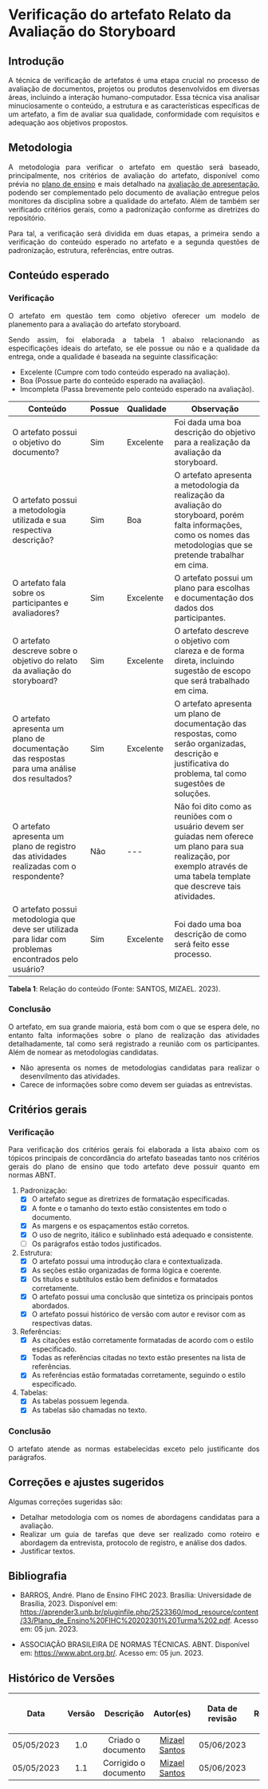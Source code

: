 <div class="body">

# Verificação do artefato Relato da Avaliação do Storyboard

## Introdução

<div align="justify">

A técnica de verificação de artefatos é uma etapa crucial no processo de avaliação de documentos, projetos ou produtos desenvolvidos em diversas áreas, incluindo a interação humano-computador. Essa técnica visa analisar minuciosamente o conteúdo, a estrutura e as características específicas de um artefato, a fim de avaliar sua qualidade, conformidade com requisitos e adequação aos objetivos propostos.

</div>

## Metodologia

<div align="justify">

A metodologia para verificar o artefato em questão será baseado, principalmente, nos critérios de avaliação do artefato, disponível como prévia no [plano de ensino](https://aprender3.unb.br/pluginfile.php/2523360/mod_resource/content/33/Plano_de_Ensino%20FIHC%20202301%20Turma%202.pdf) e mais detalhado na [avaliação de apresentação](<Link da avaliação do ponto de controle>), podendo ser complementado pelo documento de avaliação entregue pelos monitores da disciplina sobre a qualidade do artefato. Além de também ser verificado critérios gerais, como a padronização conforme as diretrizes do repositório.

Para tal, a verificação será dividida em duas etapas, a primeira sendo a verificação do conteúdo esperado no artefato e a segunda questões de padronização, estrutura, referências, entre outras.

</div>

## Conteúdo esperado

### Verificação

<div align="justify">

O artefato em questão tem como objetivo oferecer um modelo de planemento  para a avaliação do artefato storyboard.

Sendo assim, foi elaborada a tabela 1 abaixo relacionando as especificações ideais do artefato, se ele possue ou não e a qualidade da entrega, onde a qualidade é baseada na seguinte classificação:

- Excelente (Cumpre com todo conteúdo esperado na avaliação).
- Boa (Possue parte do conteúdo esperado na avaliação).
- Imcompleta (Passa brevemente pelo conteúdo esperado na avaliação).

</div>

| Conteúdo | Possue | Qualidade | Observação |
| - | - | - | - |
| O artefato possui o objetivo do documento? | Sim | Excelente | Foi dada uma boa descrição do objetivo para a realização da avaliação da storyboard. |
| O artefato possui a metodologia utilizada e sua respectiva descrição? | Sim | Boa | O artefato apresenta a metodologia da realização da avaliação do storyboard, porém falta informações, como os nomes das metodologias que se pretende trabalhar em cima. |
| O artefato fala sobre os participantes e avaliadores? | Sim | Excelente | O artefato possui um plano para escolhas e documentação dos dados dos participantes. |
| O artefato descreve sobre o objetivo do relato da avaliação do storyboard?| Sim | Excelente | O artefato descreve o objetivo com clareza e de forma direta, incluindo sugestão de escopo  que será trabalhado em cima. |
| O artefato apresenta um plano de documentação das respostas para uma análise dos resultados? | Sim | Excelente | O artefato apresenta um plano de documentação das respostas, como serão organizadas, descrição e justificativa do problema, tal como sugestões de soluções. |
| O artefato apresenta um plano de registro das atividades realizadas com o respondente? | Não | --- | Não foi dito como as reuniões com o usuário devem ser guiadas nem oferece um plano para sua realização, por exemplo através de uma tabela template que descreve tais atividades. |
| O artefato possui metodologia que deve ser utilizada para lidar com problemas encontrados pelo usuário? | Sim | Excelente | Foi dado uma boa descrição de como será feito esse processo. |


<b>Tabela 1</b>: Relação do conteúdo (Fonte: SANTOS, MIZAEL. 2023).

### Conclusão

<div align="justify">

O artefato, em sua grande maioria, está bom com o que se espera dele, no entanto falta informações sobre o plano de realização das atividades detalhadamente, tal como será registrado a reunião com os participantes. Além de nomear as metodologias candidatas.

<ul>
<li> Não apresenta os nomes de metodologias candidatas para realizar o desenvilmento das atividades.
<li> Carece de informações sobre como devem ser guiadas as entrevistas.
</ul>
</div>

## Critérios gerais

### Verificação

<div align="justify">

Para verificação dos critérios gerais foi elaborada a lista abaixo com os tópicos principais de concordância do artefato baseadas tanto nos critérios gerais do plano de ensino que todo artefato deve possuir quanto em normas ABNT.

</div>

1. Padronização:
   - [X] O artefato segue as diretrizes de formatação especificadas.
   - [X] A fonte e o tamanho do texto estão consistentes em todo o documento.
   - [X] As margens e os espaçamentos estão corretos.
   - [X] O uso de negrito, itálico e sublinhado está adequado e consistente.
   - [ ] Os parágrafos estão todos justificados.

2. Estrutura:
   - [X] O artefato possui uma introdução clara e contextualizada.
   - [X] As seções estão organizadas de forma lógica e coerente.
   - [X] Os títulos e subtítulos estão bem definidos e formatados corretamente.
   - [X] O artefato possui uma conclusão que sintetiza os principais pontos abordados.
   - [X] O artefato possui histórico de versão com autor e revisor com as respectivas datas.

3. Referências:
   - [X] As citações estão corretamente formatadas de acordo com o estilo especificado.
   - [X] Todas as referências citadas no texto estão presentes na lista de referências.
   - [X] As referências estão formatadas corretamente, seguindo o estilo especificado.

4. Tabelas:
   - [X] As tabelas possuem legenda.
   - [X] As tabelas são chamadas no texto.

### Conclusão

<div align="justify">

O artefato atende as normas estabelecidas exceto pelo justificante dos parágrafos.

</div>

## Correções e ajustes sugeridos

<div align="justify">

Algumas correções sugeridas são:

<ul>
<li> Detalhar metodologia com os nomes de abordagens candidatas para a avaliação.
<li> Realizar um guia de tarefas que deve ser realizado como roteiro e abordagem da entrevista, protocolo de registro, e análise dos dados.
<li> Justificar textos.
</ul>
</div>

## Bibliografia

- BARROS, André. Plano de Ensino FIHC 2023. Brasília: Universidade de Brasília, 2023. Disponível em: <https://aprender3.unb.br/pluginfile.php/2523360/mod_resource/content/33/Plano_de_Ensino%20FIHC%20202301%20Turma%202.pdf>. Acesso em: 05 jun. 2023.

- ASSOCIAÇÃO BRASILEIRA DE NORMAS TÉCNICAS. ABNT. Disponível em: <https://www.abnt.org.br/>. Acesso em: 05 jun. 2023.


## Histórico de Versões

| <p align="center">Data</p> | <p align="center">Versão</p> | <p align="center">Descrição</p> | <p align="center">Autor(es)</p> | <p align="center">Data de revisão</p> | <p align="center">Revisor(es)</p> |
| :-: | :-: | :-: | :-: | :-: | :-: |
| 05/05/2023 | 1.0 | Criado o documento | [Mizael Santos](https://github.com/frmiza) | 05/06/2023 | [Larissa Gomes](https://github.com/larigs) |
| 05/05/2023 | 1.1 | Corrigido o documento | [Mizael Santos](https://github.com/frmiza) | 05/06/2023 | [Larissa Gomes](https://github.com/larigs) |

</div>
